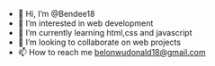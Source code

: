 - 👋 Hi, I’m @Bendee18
- 👀 I’m interested in web development
- 🌱 I’m currently learning html,css and javascript
- 💞️ I’m looking to collaborate on web projects
- 📫 How to reach me belonwudonald18@gmail.com

<!---
Bendee18/Bendee18 is a ✨ special ✨ repository because its `README.md` (this file) appears on your GitHub profile.
You can click the Preview link to take a look at your changes.
--->

